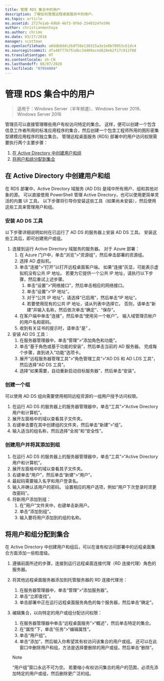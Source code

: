 ```yaml
---
title: 管理 RDS 集合中的用户
description: 了解如何管理远程桌面服务中的用户。
ms.topic: article
ms.assetid: 2727e1ab-69b8-46f3-9f6d-2540324fe596
author: christianmontoya
ms.author: chrimo
ms.date: 03/27/2018
manager: scottman
ms.openlocfilehash: a0ddb8ddc26df58e130315a3e1e0b70953c61dc4
ms.sourcegitcommit: dfa48f77b751dbc34409aced628eb2f17c912f08
ms.translationtype: HT
ms.contentlocale: zh-CN
ms.lasthandoff: 08/07/2020
ms.locfileid: "87954804"
---
```

# <a name="manage-users-in-your-rds-collection"></a>管理 RDS 集合中的用户

>适用于：Windows Server（半年频道）、Windows Server 2019、Windows Server 2016

管理员可以直接管理哪些用户有权访问特定的集合。 这样，便可以创建一个包含信息工作者所用的标准应用程序的集合，然后创建一个包含工程师所用的图形密集型建模应用程序的独立集合。 管理远程桌面服务 (RDS) 部署中的用户访问权限需要执行两个主要步骤：

1.    [在 Active Directory 中创建用户和组](#create-your-users-and-groups-in-active-directory)
2.    [将用户和组分配到集合](#assign-users-and-groups-to-collections)


## <a name="create-your-users-and-groups-in-active-directory"></a>在 Active Directory 中创建用户和组

在 RDS 部署中，Active Directory 域服务 (AD DS) 是域中所有用户、组和其他对象的源。 可以直接使用 PowerShell 管理 Active Directory，也可以使用更简单灵活的内置 UI 工具。 以下步骤将引导你安装这些工具（如果尚未安装），然后使用这些工具来管理用户和组。

### <a name="install-ad-ds-tools"></a>安装 AD DS 工具

以下步骤详细说明如何在已运行了 AD DS 的服务器上安装 AD DS 工具。 安装这些工具后，即可创建用户或组。

1. 连接到运行 Active Directory 域服务的服务器。 对于 Azure 部署：
   1. 在 Azure 门户中，单击“浏览”>“资源组”，然后单击部署的资源组。 
   2. 选择 AD 虚拟机。
   3. 单击“连接”>“打开”以打开远程桌面客户端。  如果“连接”灰显，可能表示虚拟机没有公共 IP 地址。  若要为它提供一个公共 IP 地址，请执行以下步骤，然后重试上述步骤。
      1. 单击“设置”>“网络接口”，然后单击相应的网络接口。 
      2. 单击“设置”>“IP 地址”。 
      3. 对于“公共 IP 地址”，请选择“已启用”，然后单击“IP 地址”。   
      4. 若要使用现有的公共 IP 地址，请从列表中选择它。 否则，请单击“新建”并输入名称，然后依次单击“确定”、“保存”。   
   4. 在客户端中单击“连接”，然后单击“使用另一个帐户”。   输入域管理员帐户的用户名和密码。
   5. 收到有关证书的提示时，请单击“是”  。
2. 安装 AD DS 工具：
   1. 在服务器管理器中，单击“管理”>“添加角色和功能”。 
   2. 单击“基于角色或基于功能的安装”，然后单击当前的 AD 服务器。  完成每个步骤，直到进入“功能”选项卡。 
   3. 展开“远程服务器管理工具”>“角色管理工具”>“AD DS 和 AD LDS 工具”，然后选择“AD DS 工具”。  
   4. 选择“如果需要，自动重新启动目标服务器”，然后单击“安装”。  

### <a name="create-a-group"></a>创建一个组

可以使用 AD DS 组向需要使用相同远程资源的一组用户授予访问权限。

1. 在运行 AD DS 的服务器上的服务器管理器中，单击“工具”>“Active Directory 用户和计算机”。 
2. 展开左窗格中的域以查看其子文件夹。
3. 右键单击要在其中创建组的文件夹，然后单击“新建”>“组”。 
4. 输入适当的组名称，然后选择“全局”和“安全性”。  

### <a name="create-a-user-and-add-to-a-group"></a>创建用户并将其添加到组
1. 在运行 AD DS 的服务器上的服务器管理器中，单击“工具”>“Active Directory 用户和计算机”。 
2. 展开左窗格中的域以查看其子文件夹。
3. 右键单击“用户”，然后单击“新建”>“用户”。  
4. 最起码需要输入名字和用户登录名。
5. 输入并确认该用户的密码。 设置相应的用户选项，例如“用户下次登录时须更改密码”。 
6. 将新用户添加到组：
   1. 在“用户”文件夹中，右键单击新用户。 
   2. 单击“添加到组”。 
   3. 输入要将用户添加到的组的名称。

## <a name="assign-users-and-groups-to-collections"></a>将用户和组分配到集合
在 Active Directory 中创建用户和组后，可以在谁有权访问部署中的远程桌面集合方面添加一些粒度级。

1. 遵循前面所述的步骤，连接到运行远程桌面连接代理（RD 连接代理）角色的服务器。
2. 将其他远程桌面服务器添加到托管服务器的 RD 连接代理池：
   1. 在服务器管理器中，单击“管理”>“添加服务器”。 
   2. 单击“立即查找”。 
   3. 单击部署中正在运行远程桌面服务角色的每个服务器，然后单击“确定”。 
3. 编辑集合，以向特定的用户或组分配访问权限：
   1. 在服务器管理器中单击“远程桌面服务”>“概述”，然后单击特定的集合。 
   2. 在“属性”下，单击“任务”>“编辑属性”。  
   3. 单击“用户组”。 
   4. 单击“添加”，然后输入你希望其有权访问该集合的用户或组。  还可以在此窗口中删除用户和组，方法是选择要删除的用户或组，然后单击“删除”。 

   >[!NOTE]
   > “用户组”窗口永远不可为空。 若要缩小有权访问集合的用户的范围，必须先添加特定的用户或组，然后删除更广泛的组。